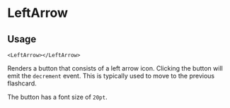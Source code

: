 # LeftArrow
## Usage
```vue
<LeftArrow></LeftArrow>
```

Renders a button that consists of a left arrow icon. Clicking the button will emit the ``decrement`` event. This is typically used to move to the previous flashcard.

The button has a font size of ``20pt``.